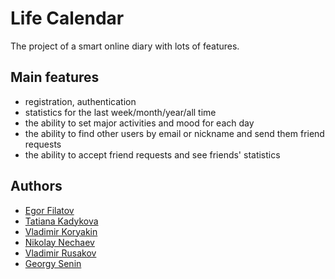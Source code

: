 # Life Calendar
The project of a smart online diary with lots of features.

## Main features
- registration, authentication
- statistics for the last week/month/year/all time
- the ability to set major activities and mood for each day
- the ability to find other users by email or nickname and send them friend requests
- the ability to accept friend requests and see friends' statistics

## Authors
- [Egor Filatov](https://github.com/FixedOctocat)
- [Tatiana Kadykova](https://github.com/tanya-kta)
- [Vladimir Koryakin](https://github.com/VladimirKoryakin)
- [Nikolay Nechaev](https://github.com/kolayne)
- [Vladimir Rusakov](https://github.com/DarkSquirrelComes)
- [Georgy Senin](https://github.com/zhora15)
